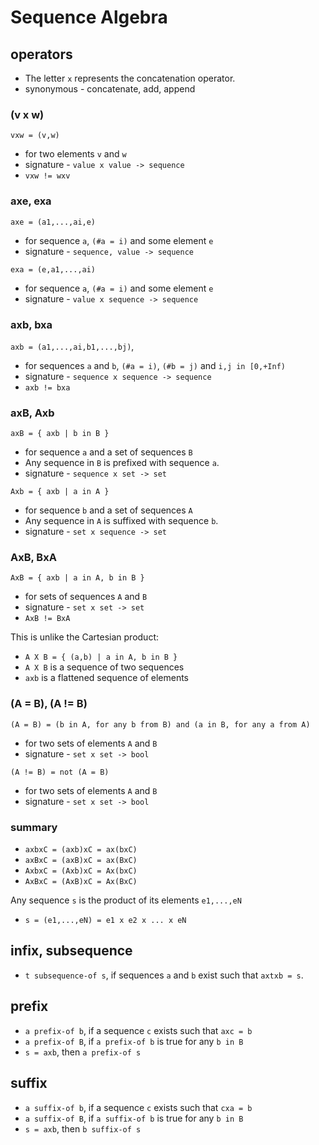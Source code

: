 
# Sequence Algebra

<!-- ======================================================================= -->
## operators

* The letter `x` represents the concatenation operator.
* synonymous - concatenate, add, append

### (v x w)

`vxw = (v,w)`

* for two elements `v` and `w`
* signature - `value x value -> sequence`
* `vxw != wxv`

### axe, exa

`axe = (a1,...,ai,e)`

* for sequence `a`, `(#a = i)` and some element `e`
* signature - `sequence, value -> sequence`

`exa = (e,a1,...,ai)`

* for sequence `a`, `(#a = i)` and some element `e`
* signature - `value x sequence -> sequence`

### axb, bxa

`axb = (a1,...,ai,b1,...,bj)`,

* for sequences `a` and `b`, `(#a = i)`, `(#b = j)` and `i,j in [0,+Inf)`
* signature - `sequence x sequence -> sequence`
* `axb != bxa`

### axB, Axb

`axB = { axb | b in B }`

* for sequence `a` and a set of sequences `B`
* Any sequence in `B` is prefixed with sequence `a`.
* signature - `sequence x set -> set`

`Axb = { axb | a in A }`

* for sequence `b` and a set of sequences `A`
* Any sequence in `A` is suffixed with sequence `b`.
* signature - `set x sequence -> set`

### AxB, BxA

`AxB = { axb | a in A, b in B }`

* for sets of sequences `A` and `B`
* signature - `set x set -> set`
* `AxB != BxA`

This is unlike the Cartesian product:

* `A X B = { (a,b) | a in A, b in B }`
* `A X B` is a sequence of two sequences
* `axb` is a flattened sequence of elements

### (A = B), (A != B)

`(A = B) = (b in A, for any b from B) and (a in B, for any a from A)`

* for two sets of elements `A` and `B`
* signature - `set x set -> bool`

`(A != B) = not (A = B)`

* for two sets of elements `A` and `B`
* signature - `set x set -> bool`

### summary

* `axbxC = (axb)xC = ax(bxC)`
* `axBxC = (axB)xC = ax(BxC)`
* `AxbxC = (Axb)xC = Ax(bxC)`
* `AxBxC = (AxB)xC = Ax(BxC)`

Any sequence `s` is the product of its elements `e1,...,eN`

* `s = (e1,...,eN) = e1 x e2 x ... x eN`

<!-- ======================================================================= -->
## infix, subsequence

* `t subsequence-of s`, if sequences `a` and `b` exist such that `axtxb = s`.

<!-- ======================================================================= -->
## prefix

* `a prefix-of b`, if a sequence `c` exists such that `axc = b`
* `a prefix-of B`, if `a prefix-of b` is true for any `b in B`
* `s = axb`, then `a prefix-of s`

<!-- ======================================================================= -->
## suffix

* `a suffix-of b`, if a sequence `c` exists such that `cxa = b`
* `a suffix-of B`, if `a suffix-of b` is true for any `b in B`
* `s = axb`, then `b suffix-of s`
